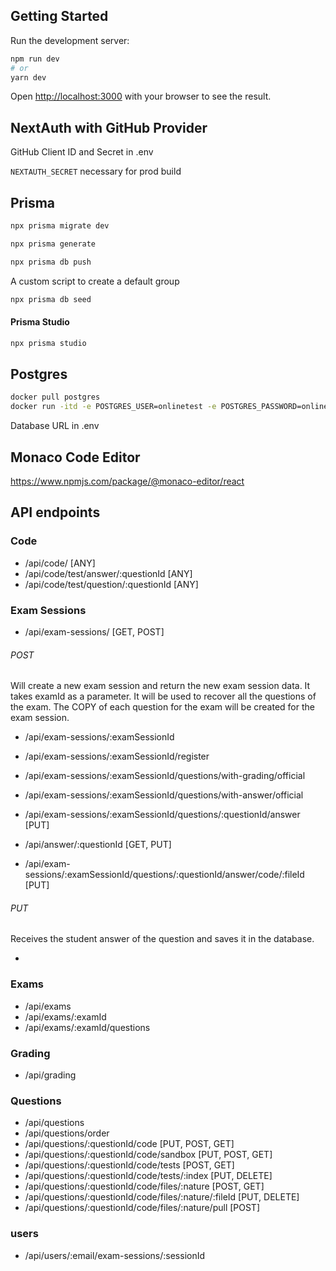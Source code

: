 ## Getting Started

Run the development server:

```bash
npm run dev
# or
yarn dev
```

Open [http://localhost:3000](http://localhost:3000) with your browser to see the result.


## NextAuth with GitHub Provider

GitHub Client ID and Secret in .env

`NEXTAUTH_SECRET` necessary for prod build

## Prisma

```bash
npx prisma migrate dev
```
```bash
npx prisma generate
```
```bash
npx prisma db push
```
A custom script to create a default group
```bash
npx prisma db seed 
```

#### Prisma Studio

```bash
npx prisma studio
```

## Postgres

```bash
docker pull postgres
docker run -itd -e POSTGRES_USER=onlinetest -e POSTGRES_PASSWORD=onlinetest -p 5432:5432 -v /data:/var/lib/postgresql/data --name postgresql postgres
```

Database URL in .env

## Monaco Code Editor
https://www.npmjs.com/package/@monaco-editor/react

## API endpoints

### Code 
- /api/code/ [ANY]
- /api/code/test/answer/:questionId [ANY]
- /api/code/test/question/:questionId [ANY]

### Exam Sessions
- /api/exam-sessions/ [GET, POST]

###### POST 

Will create a new exam session and return the new exam session data. 
It takes examId as a parameter. It will be used to recover all the questions of the exam. 
The COPY of each question for the exam will be created for the exam session. 
  
- /api/exam-sessions/:examSessionId
- /api/exam-sessions/:examSessionId/register
- /api/exam-sessions/:examSessionId/questions/with-grading/official
- /api/exam-sessions/:examSessionId/questions/with-answer/official
- /api/exam-sessions/:examSessionId/questions/:questionId/answer [PUT]

- /api/answer/:questionId [GET, PUT]
- /api/exam-sessions/:examSessionId/questions/:questionId/answer/code/:fileId [PUT]

###### PUT
Receives the student answer of the question and saves it in the database.


- 
### Exams 

- /api/exams 
- /api/exams/:examId
- /api/exams/:examId/questions

### Grading 

- /api/grading

### Questions

- /api/questions
- /api/questions/order
- /api/questions/:questionId/code [PUT, POST, GET]
- /api/questions/:questionId/code/sandbox [PUT, POST, GET]
- /api/questions/:questionId/code/tests [POST, GET]
- /api/questions/:questionId/code/tests/:index [PUT, DELETE]
- /api/questions/:questionId/code/files/:nature [POST, GET]
- /api/questions/:questionId/code/files/:nature/:fileId [PUT, DELETE]
- /api/questions/:questionId/code/files/:nature/pull [POST]





### users 

- /api/users/:email/exam-sessions/:sessionId 
